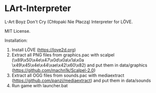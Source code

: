 # LArt-Interpreter
L-Art Boyz Don't Cry (Chłopaki Nie Płaczą) Interpreter for LÖVE.

MIT License.

Installation:
1. Install LÖVE (https://love2d.org)
2. Extract all PNG files from graphics.pac with scalpel (\x89\x50\x4e\x47\x0d\x0a\x1a\x0a	\x49\x45\x4e\x44\xae\x42\x60\x82) and put them in data/graphics (https://github.com/machn1k/Scalpel-2.0)
3. Extract all OGG files from sounds.pac with mediaextract (https://github.com/panzi/mediaextract) and put them in data/sounds
4. Run game with launcher.bat
